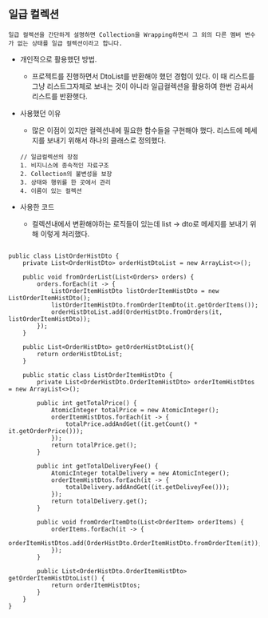 
## 일급 컬렉션

```
일급 컬렉션을 간단하게 설명하면 Collection을 Wrapping하면서 그 외의 다른 멤버 변수가 없는 상태를 일급 컬렉션이라고 합니다.
```

- 개인적으로 활용했던 방법.
    - 프로젝트를 진행하면서 DtoList를 반환해야 했던 경험이 있다. 이 때 리스트를 그냥 리스트그자체로 보내는 것이 아니라 일급컬렉션을 활용하여 한번 감싸서 리스트를 반환햇다.


- 사용했던 이유
    - 많은 이점이 있지만 컬렉션내에 필요한 함수들을 구현해야 했다. 리스트에 메세지를 보내기 위해서 하나의 클래스로 정의했다.
    ```
    // 일급컬렉션의 장점
    1. 비지니스에 종속적인 자료구조
    2. Collection의 불변성을 보장
    3. 상태와 행위를 한 곳에서 관리
    4. 이름이 있는 컬렉션
    ```

- 사용한 코드
    - 컬렉션내에서 변환해야하는 로직들이 있는데 list -> dto로 메세지를 보내기 위해 이렇게 처리했다.
```

public class ListOrderHistDto {
    private List<OrderHistDto> orderHistDtoList = new ArrayList<>();

    public void fromOrderList(List<Orders> orders) {
        orders.forEach(it -> {
            ListOrderItemHistDto listOrderItemHistDto = new ListOrderItemHistDto();
            listOrderItemHistDto.fromOrderItemDto(it.getOrderItems());
            orderHistDtoList.add(OrderHistDto.fromOrders(it, listOrderItemHistDto));
        });
    }

    public List<OrderHistDto> getOrderHistDtoList(){
        return orderHistDtoList;
    }

    public static class ListOrderItemHistDto {
        private List<OrderHistDto.OrderItemHistDto> orderItemHistDtos = new ArrayList<>();

        public int getTotalPrice() {
            AtomicInteger totalPrice = new AtomicInteger();
            orderItemHistDtos.forEach(it -> {
                totalPrice.addAndGet((it.getCount() * it.getOrderPrice()));
            });
            return totalPrice.get();
        }

        public int getTotalDeliveryFee() {
            AtomicInteger totalDelivery = new AtomicInteger();
            orderItemHistDtos.forEach(it -> {
                totalDelivery.addAndGet((it.getDeliveyFee()));
            });
            return totalDelivery.get();
        }

        public void fromOrderItemDto(List<OrderItem> orderItems) {
            orderItems.forEach(it -> {
                orderItemHistDtos.add(OrderHistDto.OrderItemHistDto.fromOrderItem(it));
            });
        }

        public List<OrderHistDto.OrderItemHistDto> getOrderItemHistDtoList() {
            return orderItemHistDtos;
        }
    }
}


```